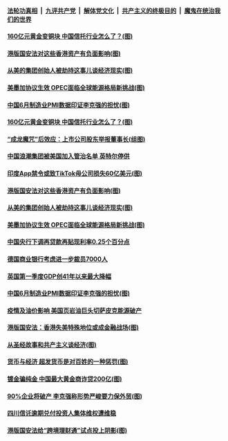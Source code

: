 ####  [法轮功真相](../../../../basic/blob/master/README.md?t=07021031) &nbsp;|&nbsp; [九评共产党](../../../../9ping.md/blob/master/README.md?t=07021031) &nbsp;|&nbsp; [解体党文化](../../../../jtdwh.md/blob/master/README.md?t=07021031)  &nbsp;|&nbsp; [共产主义的终极目的](../../../../gczydzjmd.md/blob/master/README.md?t=07021031) &nbsp;|&nbsp; [魔鬼在统治我们的世界](../../../../mgztzwmdsj.md/blob/master/README.md?t=07021031) 

#### [160亿元黄金变铜块 中国信托行业怎么了？(图)](../pages/p5/938358.md?t=07021031) 

#### [港版国安法对这些香港资产有负面影响(图)](../pages/p5/938357.md?t=07021031) 

#### [从美的集团创始人被劫持这事儿谈经济现实(图)](../pages/p5/938344.md?t=07021031) 

#### [美墨加协议生效 OPEC面临全球能源格局新挑战(图)](../pages/p5/938340.md?t=07021031) 


#### [中国6月制造业PMI数据印证李克强的担忧(图)](../pages/p5/938245.md?t=07021031) 

#### [160亿元黄金变铜块 中国信托行业怎么了？(图)](../pages/p5/938358.md?t=07021031) 

#### [“成龙魔咒”后效应：上市公司股东举报董事长(组图)](../pages/p5/938368.md?t=07021031) 

#### [中国浪潮集团被美国加入管治名单 英特尔停供](../pages/p5/938365.md?t=07021031) 

#### [印度App禁令或致TikTok母公司损失60亿美元(图)](../pages/p5/938364.md?t=07021031) 

#### [港版国安法对这些香港资产有负面影响(图)](../pages/p5/938357.md?t=07021031) 

#### [从美的集团创始人被劫持这事儿谈经济现实(图)](../pages/p5/938344.md?t=07021031) 

#### [美墨加协议生效 OPEC面临全球能源格局新挑战(图)](../pages/p5/938340.md?t=07021031) 


#### [中国央行下调再贷款再贴现利率0.25个百分点](../pages/p5/938264.md?t=07021031) 

#### [德国商业银行考虑进一步裁员7000人](../pages/p5/938262.md?t=07021031) 

#### [英国第一季度GDP创41年以来最大降幅](../pages/p5/938261.md?t=07021031) 

#### [中国6月制造业PMI数据印证李克强的担忧(图)](../pages/p5/938245.md?t=07021031) 

#### [疫情及油价影响 美国页岩油巨头切萨皮克能源破产](../pages/p5/938232.md?t=07021031) 

#### [港版国安法：香港失美特殊地位或成金融战场(图)](../pages/p5/938230.md?t=07021031) 

#### [从圣经故事和共产主义谈经济(图)](../pages/p5/938133.md?t=07021031) 

#### [货币与经济 超发货币是对百姓的一种惩罚(图)](../pages/p5/938130.md?t=07021031) 

#### [镀金骗纯金 中国最大黄金商诈贷200亿(图)](../pages/p5/938160.md?t=07021031) 

#### [90%企业将破产 李克强称形势严峻要力保外贸(图)](../pages/p5/938142.md?t=07021031) 

#### [四川信讬逾期兑付投资人集体维权遭维稳](../pages/p5/938159.md?t=07021031) 

#### [港版国安法给“跨境理财通”试点投上阴影(图)](../pages/p5/938156.md?t=07021031) 

